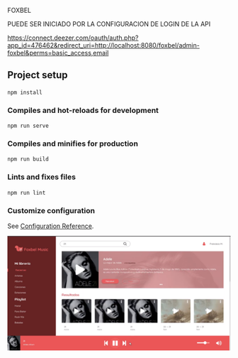 FOXBEL

PUEDE SER INICIADO POR LA CONFIGURACION DE LOGIN DE LA API

https://connect.deezer.com/oauth/auth.php?app_id=476462&redirect_uri=http://localhost:8080/foxbel/admin-foxbel&perms=basic_access,email


## Project setup
```
npm install
```

### Compiles and hot-reloads for development
```
npm run serve
```

### Compiles and minifies for production
```
npm run build
```

### Lints and fixes files
```
npm run lint
```

### Customize configuration
See [Configuration Reference](https://cli.vuejs.org/config/).



![Screenshot](img/view.png)

